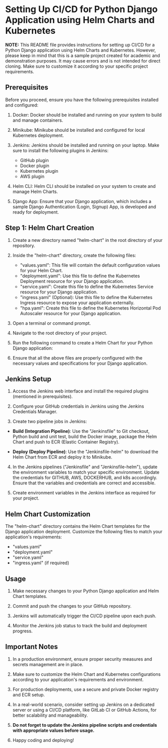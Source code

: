 # Setting Up CI/CD for Python Django Application using Helm Charts and Kubernetes

**NOTE:** This README file provides instructions for setting up CI/CD for a Python Django application using Helm Charts and Kubernetes. However, please keep in mind that this is a sample project created for academic and demonstration purposes. It may cause errors and is not intended for direct cloning. Make sure to customize it according to your specific project requirements.

## Prerequisites

Before you proceed, ensure you have the following prerequisites installed and configured:

1. Docker: Docker should be installed and running on your system to build and manage containers.

2. Minikube: Minikube should be installed and configured for local Kubernetes deployment.

3. Jenkins: Jenkins should be installed and running on your laptop. Make sure to install the following plugins in Jenkins:

   - GitHub plugin
   - Docker plugin
   - Kubernetes plugin
   - AWS plugin

4. Helm CLI: Helm CLI should be installed on your system to create and manage Helm Charts.

5. Django App: Ensure that your Django application, which includes a sample Django Authentication (Login, Signup) App, is developed and ready for deployment.

## Step 1: Helm Chart Creation

1. Create a new directory named "helm-chart" in the root directory of your repository.

2. Inside the "helm-chart" directory, create the following files:

   - "values.yaml": This file will contain the default configuration values for your Helm Chart.
   - "deployment.yaml": Use this file to define the Kubernetes Deployment resource for your Django application.
   - "service.yaml": Create this file to define the Kubernetes Service resource for your Django application.
   - "ingress.yaml" (Optional): Use this file to define the Kubernetes Ingress resource to expose your application externally.
   - "hpa.yaml": Create this file to define the Kubernetes Horizontal Pod Autoscaler resource for your Django application.

3. Open a terminal or command prompt.

4. Navigate to the root directory of your project.

5. Run the following command to create a Helm Chart for your Python Django application:


6. Ensure that all the above files are properly configured with the necessary values and specifications for your Django application.

## Jenkins Setup

1. Access the Jenkins web interface and install the required plugins (mentioned in prerequisites).

2. Configure your GitHub credentials in Jenkins using the Jenkins Credentials Manager.

3. Create two pipeline jobs in Jenkins:

- **Build (Integration Pipeline)**: Use the "Jenkinsfile" to Git checkout, Python build and unit test, build the Docker image, package the Helm Chart and push to ECR (Elastic Container Registry).

- **Deploy (Deploy Pipeline)**: Use the "Jenkinsfile-helm" to download the Helm Chart from ECR and deploy it to Minikube.

4. In the Jenkins pipelines ("Jenkinsfile" and "Jenkinsfile-helm"), update the environment variables to match your specific environment. Update the credentials for GITHUB, AWS, DOCKERHUB, and k8s accordingly. Ensure that the variables and credentials are correct and accessible.

5. Create environment variables in the Jenkins interface as required for your project.

## Helm Chart Customization

The "helm-chart" directory contains the Helm Chart templates for the Django application deployment. Customize the following files to match your application's requirements:

- "values.yaml"
- "deployment.yaml"
- "service.yaml"
- "ingress.yaml" (if required)

## Usage

1. Make necessary changes to your Python Django application and Helm Chart templates.

2. Commit and push the changes to your GitHub repository.

3. Jenkins will automatically trigger the CI/CD pipeline upon each push.

4. Monitor the Jenkins job status to track the build and deployment progress.

## Important Notes

1. In a production environment, ensure proper security measures and secrets management are in place.

2. Make sure to customize the Helm Chart and Kubernetes configurations according to your application's requirements and environment.

3. For production deployments, use a secure and private Docker registry and ECR setup.

4. In a real-world scenario, consider setting up Jenkins on a dedicated server or using a CI/CD platform, like GitLab CI or GitHub Actions, for better scalability and manageability.

5. **Do not forget to update the Jenkins pipeline scripts and credentials with appropriate values before usage.**

6. Happy coding and deploying!
